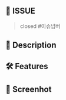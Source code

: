 ## 📌 ISSUE

> closed #이슈넘버

<!-- PR이 연결된 이슈 번호 작성 -->
<!-- ex) close #[이슈번호] -->

## 📝 Description

<!-- PR 내용 요약 -->

## 🛠 Features

<!-- 리스트 기록해보기 -->
<!-- - task1 -->
<!-- - task2 -->
<!-- - task3 -->

## 📸 Screenhot

<!-- 참고자료링크 및 스토리북 결과물 -->
<!-- ex) 링크, 스크린샷 -->
